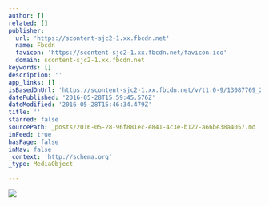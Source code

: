 ```yaml
---
author: []
related: []
publisher:
  url: 'https://scontent-sjc2-1.xx.fbcdn.net'
  name: Fbcdn
  favicon: 'https://scontent-sjc2-1.xx.fbcdn.net/favicon.ico'
  domain: scontent-sjc2-1.xx.fbcdn.net
keywords: []
description: ''
app_links: []
isBasedOnUrl: 'https://scontent-sjc2-1.xx.fbcdn.net/v/t1.0-9/13087769_269387970068187_8531689451148274698_n.jpg?oh=eb2e5f821e0bddec0a48a64bf28a758d&oe=57D21D0B'
datePublished: '2016-05-28T15:59:45.576Z'
dateModified: '2016-05-28T15:46:34.479Z'
title: ''
starred: false
sourcePath: _posts/2016-05-28-96f881ec-e841-4c3e-b127-a66be38a4057.md
inFeed: true
hasPage: false
inNav: false
_context: 'http://schema.org'
_type: MediaObject

---
```

<article style=""><img src="https://scontent-sjc2-1.xx.fbcdn.net/v/t1.0-9/13087769_269387970068187_8531689451148274698_n.jpg?oh=eb2e5f821e0bddec0a48a64bf28a758d&amp;oe=57D21D0B" /></article>